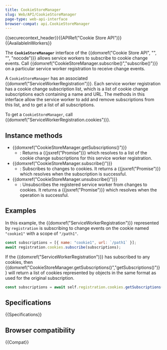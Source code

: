 ```yaml
---
title: CookieStoreManager
slug: Web/API/CookieStoreManager
page-type: web-api-interface
browser-compat: api.CookieStoreManager
---
```


{{securecontext_header}}{{APIRef("Cookie Store API")}} {{AvailableInWorkers}}

The **`CookieStoreManager`** interface of the {{domxref("Cookie Store API", "", "", "nocode")}} allows service workers to subscribe to cookie change events. Call {{domxref("CookieStoreManager.subscribe()","subscribe()")}} on a particular service worker registration to receive change events.

A `CookieStoreManager` has an associated {{domxref("ServiceWorkerRegistration")}}. Each service worker registration has a cookie change subscription list, which is a list of cookie change subscriptions each containing a name and URL. The methods in this interface allow the service worker to add and remove subscriptions from this list, and to get a list of all subscriptions.

To get a `CookieStoreManager`, call {{domxref("ServiceWorkerRegistration.cookies")}}.

## Instance methods

- {{domxref("CookieStoreManager.getSubscriptions()")}}
  - : Returns a {{jsxref("Promise")}} which resolves to a list of the cookie change subscriptions for this service worker registration.
- {{domxref("CookieStoreManager.subscribe()")}}
  - : Subscribes to changes to cookies. It returns a {{jsxref("Promise")}} which resolves when the subscription is successful.
- {{domxref("CookieStoreManager.unsubscribe()")}}
  - : Unsubscribes the registered service worker from changes to cookies. It returns a {{jsxref("Promise")}} which resolves when the operation is successful.

## Examples

In this example, the {{domxref("ServiceWorkerRegistration")}} represented by `registration` is subscribing to change events on the cookie named `"cookie1"` with a scope of `"/path1"`.

```js
const subscriptions = [{ name: "cookie1", url: `/path1` }];
await registration.cookies.subscribe(subscriptions);
```

If the {{domxref("ServiceWorkerRegistration")}} has subscribed to any cookies, then {{domxref("CookieStoreManager.getSubscriptions()","getSubscriptions()")}} will return a list of cookies represented by objects in the same format as used for the original subscription.

```js
const subscriptions = await self.registration.cookies.getSubscriptions();
```

## Specifications

{{Specifications}}

## Browser compatibility

{{Compat}}
